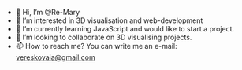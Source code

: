 - 👋 Hi, I’m @Re-Mary
- 👀 I’m interested in 3D visualisation and web-development
- 🌱 I’m currently learning JavaScript and would like to start a project.
- 💞️ I’m looking to collaborate on 3D visualising projects.
- 📫 How to reach me? You can  write me an e-mail: vereskovaia@gmail.com

<!---
Re-Mary/Re-Mary is a ✨ special ✨ repository because its `README.md` (this file) appears on your GitHub profile.
You can click the Preview link to take a look at your changes.
--->
